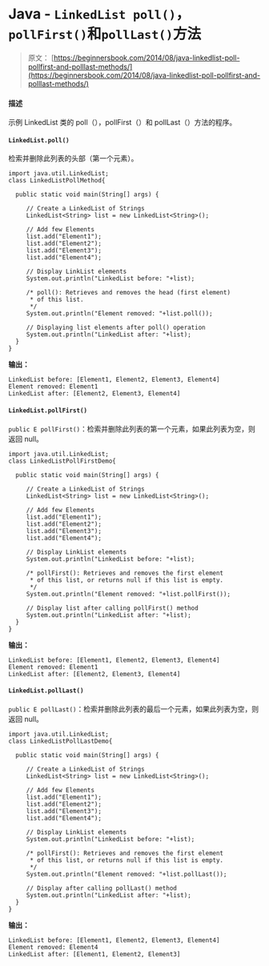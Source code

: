 # Java - `LinkedList poll()`，`pollFirst()`和`pollLast()`方法

> 原文： [https://beginnersbook.com/2014/08/java-linkedlist-poll-pollfirst-and-polllast-methods/](https://beginnersbook.com/2014/08/java-linkedlist-poll-pollfirst-and-polllast-methods/)

#### 描述

示例 LinkedList 类的 poll（），pollFirst（）和 pollLast（）方法的程序。

#### `LinkedList.poll()`

检索并删除此列表的头部（第一个元素）。

```
import java.util.LinkedList;
class LinkedListPollMethod{

  public static void main(String[] args) {

     // Create a LinkedList of Strings
     LinkedList<String> list = new LinkedList<String>();

     // Add few Elements
     list.add("Element1");
     list.add("Element2");
     list.add("Element3");
     list.add("Element4");

     // Display LinkList elements
     System.out.println("LinkedList before: "+list);

     /* poll(): Retrieves and removes the head (first element)
      * of this list.
      */
     System.out.println("Element removed: "+list.poll());

     // Displaying list elements after poll() operation
     System.out.println("LinkedList after: "+list);
  }
}
```

**输出：**

```
LinkedList before: [Element1, Element2, Element3, Element4]
Element removed: Element1
LinkedList after: [Element2, Element3, Element4]

```

#### `LinkedList.pollFirst()`

`public E pollFirst()`：检索并删除此列表的第一个元素，如果此列表为空，则返回 null。

```
import java.util.LinkedList;
class LinkedListPollFirstDemo{

  public static void main(String[] args) {

     // Create a LinkedList of Strings
     LinkedList<String> list = new LinkedList<String>();

     // Add few Elements
     list.add("Element1");
     list.add("Element2");
     list.add("Element3");
     list.add("Element4");

     // Display LinkList elements
     System.out.println("LinkedList before: "+list);

     /* pollFirst(): Retrieves and removes the first element 
      * of this list, or returns null if this list is empty.
      */
     System.out.println("Element removed: "+list.pollFirst());

     // Display list after calling pollFirst() method
     System.out.println("LinkedList after: "+list);
  }
}
```

**输出：**

```
LinkedList before: [Element1, Element2, Element3, Element4]
Element removed: Element1
LinkedList after: [Element2, Element3, Element4]

```

#### `LinkedList.pollLast()`

`public E pollLast()`：检索并删除此列表的最后一个元素，如果此列表为空，则返回 null。

```
import java.util.LinkedList;
class LinkedListPollLastDemo{

  public static void main(String[] args) {

     // Create a LinkedList of Strings
     LinkedList<String> list = new LinkedList<String>();

     // Add few Elements
     list.add("Element1");
     list.add("Element2");
     list.add("Element3");
     list.add("Element4");

     // Display LinkList elements
     System.out.println("LinkedList before: "+list);

     /* pollFirst(): Retrieves and removes the first element 
      * of this list, or returns null if this list is empty.
      */
     System.out.println("Element removed: "+list.pollLast());

     // Display after calling pollLast() method
     System.out.println("LinkedList after: "+list);
  }
}
```

**输出：**

```
LinkedList before: [Element1, Element2, Element3, Element4]
Element removed: Element4
LinkedList after: [Element1, Element2, Element3]

```